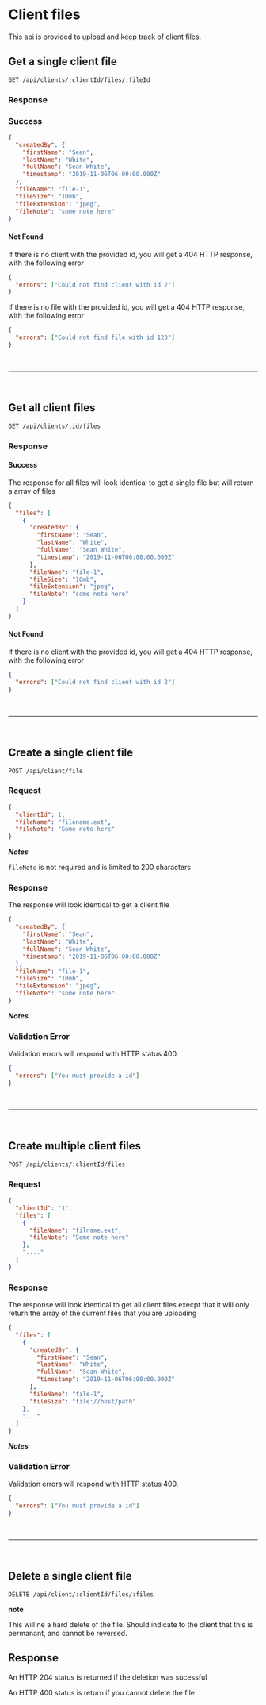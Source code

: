 # Client files

This api is provided to upload and keep track of client files.

## Get a single client file

```http
GET /api/clients/:clientId/files/:fileId
```

### Response

### Success

```json
{
  "createdBy": {
    "firstName": "Sean",
    "lastName": "White",
    "fullName": "Sean White",
    "timestamp": "2019-11-06T06:00:00.000Z"
  },
  "fileName": "file-1",
  "fileSize": "10mb",
  "fileExtension": "jpeg",
  "fileNote": "some note here"
}
```

#### Not Found

If there is no client with the provided id, you will get a 404 HTTP response, with the following error

```json
{
  "errors": ["Could not find client with id 2"]
}
```

If there is no file with the provided id, you will get a 404 HTTP response, with the following error

```json
{
  "errors": ["Could not find file with id 123"]
}
```

&nbsp;

---

&nbsp;

## Get all client files

```http
GET /api/clients/:id/files
```

### Response

#### Success

The response for all files will look identical to get a single file but will return a array of files

```json
{
  "files": [
    {
      "createdBy": {
        "firstName": "Sean",
        "lastName": "White",
        "fullName": "Sean White",
        "timestamp": "2019-11-06T06:00:00.000Z"
      },
      "fileName": "file-1",
      "fileSize": "10mb",
      "fileExtension": "jpeg",
      "fileNote": "some note here"
    }
  ]
}
```

#### Not Found

If there is no client with the provided id, you will get a 404 HTTP response, with the following error

```json
{
  "errors": ["Could not find client with id 2"]
}
```

&nbsp;

---

&nbsp;

## Create a single client file

```http
POST /api/client/file
```

### Request

```json
{
  "clientId": 1,
  "fileName": "filename.ext",
  "fileNote": "Some note here"
}
```

**_Notes_**

`fileNote` is not required and is limited to 200 characters

### Response

The response will look identical to get a client file

```json
{
  "createdBy": {
    "firstName": "Sean",
    "lastName": "White",
    "fullName": "Sean White",
    "timestamp": "2019-11-06T06:00:00.000Z"
  },
  "fileName": "file-1",
  "fileSize": "10mb",
  "fileExtension": "jpeg",
  "fileNote": "some note here"
}
```

**_Notes_**

### Validation Error

Validation errors will respond with HTTP status 400.

```json
{
  "errors": ["You must provide a id"]
}
```

&nbsp;

---

&nbsp;

## Create multiple client files

```http
POST /api/clients/:clientId/files
```

### Request

```json
{
  "clientId": "1",
  "files": [
    {
      "fileName": "filname.ext",
      "fileNote": "Some note here"
    },
    "...."
  ]
}
```

### Response

The response will look identical to get all client files execpt that it will only return the array of the current files that you are uploading

```json
{
  "files": [
    {
      "createdBy": {
        "firstName": "Sean",
        "lastName": "White",
        "fullName": "Sean White",
        "timestamp": "2019-11-06T06:00:00.000Z"
      },
      "fileName": "file-1",
      "fileSize": "file://host/path"
    },
    "..."
  ]
}
```

**_Notes_**

### Validation Error

Validation errors will respond with HTTP status 400.

```json
{
  "errors": ["You must provide a id"]
}
```

&nbsp;

---

&nbsp;

## Delete a single client file

```http
DELETE /api/client/:clientId/files/:files
```

**note**

This will ne a hard delete of the file. Should indicate to the client that this is permanant, and cannot be reversed.

## Response

An HTTP 204 status is returned if the deletion was sucessful

An HTTP 400 status is return if you cannot delete the file
